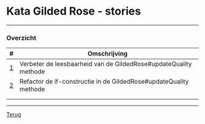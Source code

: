 # Kata Gilded Rose - stories
---

### Overzicht

| # | Omschrijving  |
|---|---|
| [1](story01.md) | Verbeter de leesbaarheid van de GildedRose#updateQuality methode |
| [2](story02.md) | Refactor de if-constructie in de GildedRose#updateQuality methode |
|   |   |
|   |   |

***
[Terug](../README.md)
